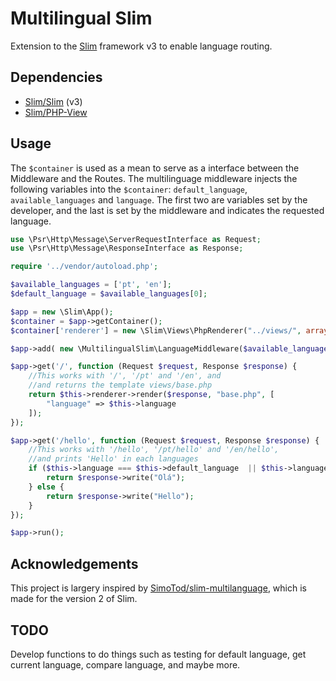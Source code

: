 # Multilingual Slim

Extension to the [Slim](http://www.slimframework.com/) framework v3 to enable language routing.

## Dependencies

* [Slim/Slim](https://github.com/slimphp/Slim) (v3)
* [Slim/PHP-View](https://github.com/slimphp/PHP-View)

## Usage

The `$container` is used as a mean to serve as a interface between the Middleware and the Routes. 
The multilinguage middleware injects the following variables into the `$container`: `default_language`, `available_languages` and `language`. 
The first two are variables set by the developer, and the last is set by the middleware and indicates the requested language. 

```php
use \Psr\Http\Message\ServerRequestInterface as Request;
use \Psr\Http\Message\ResponseInterface as Response;

require '../vendor/autoload.php';

$available_languages = ['pt', 'en'];
$default_language = $available_languages[0];

$app = new \Slim\App();
$container = $app->getContainer();
$container['renderer'] = new \Slim\Views\PhpRenderer("../views/", array("language" => $default_language));

$app->add( new \MultilingualSlim\LanguageMiddleware($available_languages, $default_language, $container) );

$app->get('/', function (Request $request, Response $response) {
    //This works with '/', '/pt' and '/en', and 
    //and returns the template views/base.php
    return $this->renderer->render($response, "base.php", [
        "language" => $this->language
    ]);
});

$app->get('/hello', function (Request $request, Response $response) {
    //This works with '/hello', '/pt/hello' and '/en/hello',
    //and prints 'Hello' in each languages
    if ($this->language === $this->default_language  || $this->language === 'pt') {
        return $response->write("Olá");
    } else {
        return $response->write("Hello");
    }
});

$app->run();
```


## Acknowledgements 

This project is largery inspired by [SimoTod/slim-multilanguage](https://github.com/SimoTod/slim-multilanguage), which is made for the version 2 of Slim.

## TODO

Develop functions to do things such as testing for default language, get current language, compare language, and maybe more.